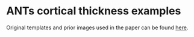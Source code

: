 ANTs cortical thickness examples
================================

Original templates and prior images used in the paper can be found [here](https://drive.google.com/?authuser=0#folders/0B4SvObeEfaRySUNDOE5DWksyQ0k). 

